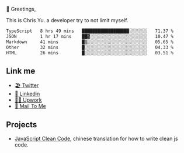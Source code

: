 👋 Greetings, 

This is Chris Yu. a developer try to not limit myself. 


<!--START_SECTION:waka-->

```txt
TypeScript   8 hrs 49 mins   ██████████████████░░░░░░░   71.37 %
JSON         1 hr 17 mins    ██▓░░░░░░░░░░░░░░░░░░░░░░   10.47 %
Markdown     41 mins         █▒░░░░░░░░░░░░░░░░░░░░░░░   05.65 %
Other        32 mins         █░░░░░░░░░░░░░░░░░░░░░░░░   04.33 %
HTML         26 mins         █░░░░░░░░░░░░░░░░░░░░░░░░   03.51 %
```

<!--END_SECTION:waka-->

## Link me

- [🏖️ Twitter](https://twitter.com/yuetong3yu)
- [🧳 Linkedin](https://www.linkedin.com/in/yuetong3yu)
- [👨‍💻 Upwork](https://www.upwork.com/freelancers/~019f5d35fda67374fb)
- [📧 Mail To Me](mailto:yuetong3yu@gmail.com)


## Projects 

- [JavaScript Clean Code](https://js-clean-code-cn.vercel.app/), chinese translation for how to write clean js code.
